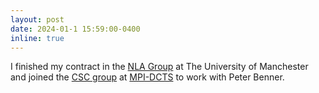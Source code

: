 ```yaml
---
layout: post
date: 2024-01-1 15:59:00-0400
inline: true
---
```


I finished my contract in the [NLA Group](https://nla-group.org/) at The University of Manchester and joined the [CSC group](https://www.mpi-magdeburg.mpg.de/csc) at [MPI-DCTS](https://www.mpi-magdeburg.mpg.de/2316/en) to work with Peter Benner.